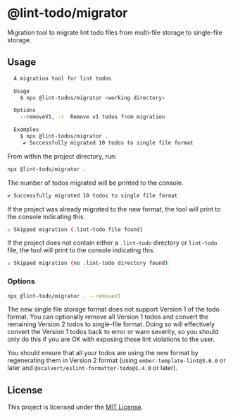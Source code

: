 # @lint-todo/migrator

Migration tool to migrate lint todo files from multi-file storage to single-file storage.

## Usage

```bash
  A migration tool for lint todos

  Usage
    $ npx @lint-todos/migrator <working directory>

  Options
    --removeV1, -r  Remove v1 todos from migration

  Examples
    $ npx @lint-todos/migrator .
     ✔ Successfully migrated 10 todos to single file format
```

From within the project directory, run:

```bash
npx @lint-todo/migrator .
```

The number of todos migrated will be printed to the console.

```bash
✔ Successfully migrated 10 todos to single file format
```

If the project was already migrated to the new format, the tool will print to the console indicating this.

```bash
⚠ Skipped migration (.lint-todo file found)
```

If the project does not contain either a `.lint-todo` directory or `lint-todo` file, the tool will print to the console indicating this.

```bash
⚠ Skipped migration (no .lint-todo directory found)
```

### Options

```bash
npx @lint-todo/migrator . --removeV1
```

The new single file storage format does not support Version 1 of the todo format. You can optionally remove all Version 1 todos and convert the remaining Version 2 todos to single-file format. Doing so will effectively convert the Version 1 todos back to error or warn severity, so you should only do this if you are OK with exposing those lint violations to the user.

You should ensure that all your todos are using the new format by regenerating them in Version 2 format (using `ember-template-lint@3.6.0` or later and `@scalvert/eslint-formatter-todo@1.4.0` or later).

## License

This project is licensed under the [MIT License](LICENSE).
